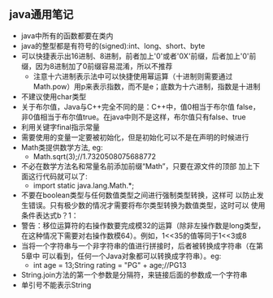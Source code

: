 ## java通用笔记
- java中所有的函数都要在类内
- java的整型都是有符号的(signed):int、long、short、byte
- 可以快捷表示出16进制、8进制，前者加上'0'或者'0X'前缀，后者加上'0'前缀，因为8进制加了0前缀容易混淆，所以不推荐
  - 注意十六进制表示法中可以快捷使用幂运算（十进制则需要通过Math.pow）用p来表示指数，而不是e；底数为十六进制，指数是十进制
- 不建议使用char类型
- 关于布尔值，Java与C++完全不同的是：C++中，值0相当于布尔值 false，非0值相当于布尔值true。在java中则不是这样，布尔值只有false、true
- 利用关键字final指示常量
- 需要使用的变量一定要被初始化，但是初始化可以不是在声明的时候进行
- Math类提供数学方法, eg:
  - Math.sqrt(3);//1.7320508075688772
- 不必在数学方法名和常量名前添加前缀“Math”，只要在源文件的顶部 加上下面这行代码就可以了:
  - import static java.lang.Math.*;
- 不要在boolean类型与任何数值类型之间进行强制类型转换，这样可 以防止发生错误。只有极少数的情况才需要将布尔类型转换为数值类型，这时可以 使用条件表达式b？1：
- 警告：移位运算符的右操作数要完成模32的运算（除非左操作数是long类型， 在这种情况下需要对右操作数模64）。例如，1<<35的值等同于1<<3或8
- 当将一个字符串与一个非字符串的值进行拼接时，后者被转换成字符串（在第5章中 可以看到，任何一个Java对象都可以转换成字符串）。eg:
  - int age = 13;String rating = "PG" + age;//PG13
- String.join方法的第一个参数是分隔符，来链接后面的参数成一个字符串
- 单引号不能表示String
